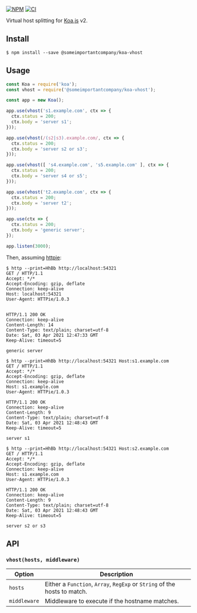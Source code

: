 [![NPM](https://badge.fury.io/js/%40someimportantcompany%2Fkoa-vhost.svg.svg)](https://npm.im/@someimportantcompany/koa-vhost)
[![CI](https://github.com/someimportantcompany/koa-vhost/actions/workflows/ci.yml/badge.svg)](https://github.com/someimportantcompany/koa-vhost/actions/workflows/ci.yml)
<!-- [![Coverage](https://coveralls.io/repos/github/someimportantcompany/koa-vhost/badge.svg?branch=master)](https://coveralls.io/github/someimportantcompany/koa-vhost?branch=master) -->

Virtual host splitting for [Koa.js](https://koajs.com) v2.

## Install

```
$ npm install --save @someimportantcompany/koa-vhost
```

## Usage

```js
const Koa = require('koa');
const vhost = require('@someimportantcompany/koa-vhost');

const app = new Koa();

app.use(vhost('s1.example.com', ctx => {
  ctx.status = 200;
  ctx.body = 'server s1';
}));

app.use(vhost(/(s2|s3).example.com/, ctx => {
  ctx.status = 200;
  ctx.body = 'server s2 or s3';
}));

app.use(vhost([ 's4.example.com', 's5.example.com' ], ctx => {
  ctx.status = 200;
  ctx.body = 'server s4 or s5';
}));

app.use(vhost('t2.example.com', ctx => {
  ctx.status = 200;
  ctx.body = 'server t2';
}));

app.use(ctx => {
  ctx.status = 200;
  ctx.body = 'generic server';
});

app.listen(3000);
```

Then, assuming [httpie](https://httpie.io/):

```
$ http --print=HhBb http://localhost:54321
GET / HTTP/1.1
Accept: */*
Accept-Encoding: gzip, deflate
Connection: keep-alive
Host: localhost:54321
User-Agent: HTTPie/1.0.3


HTTP/1.1 200 OK
Connection: keep-alive
Content-Length: 14
Content-Type: text/plain; charset=utf-8
Date: Sat, 03 Apr 2021 12:47:33 GMT
Keep-Alive: timeout=5

generic server
```

```
$ http --print=HhBb http://localhost:54321 Host:s1.example.com
GET / HTTP/1.1
Accept: */*
Accept-Encoding: gzip, deflate
Connection: keep-alive
Host: s1.example.com
User-Agent: HTTPie/1.0.3

HTTP/1.1 200 OK
Connection: keep-alive
Content-Length: 9
Content-Type: text/plain; charset=utf-8
Date: Sat, 03 Apr 2021 12:48:43 GMT
Keep-Alive: timeout=5

server s1
```

```
$ http --print=HhBb http://localhost:54321 Host:s2.example.com
GET / HTTP/1.1
Accept: */*
Accept-Encoding: gzip, deflate
Connection: keep-alive
Host: s1.example.com
User-Agent: HTTPie/1.0.3

HTTP/1.1 200 OK
Connection: keep-alive
Content-Length: 9
Content-Type: text/plain; charset=utf-8
Date: Sat, 03 Apr 2021 12:48:43 GMT
Keep-Alive: timeout=5

server s2 or s3
```

## API

### `vhost(hosts, middleware)`

Option | Description
---- | ----
`hosts` | Either a `Function`, `Array`, `RegExp` or `String` of the hosts to match.
`middleware` | Middleware to execute if the hostname matches.
